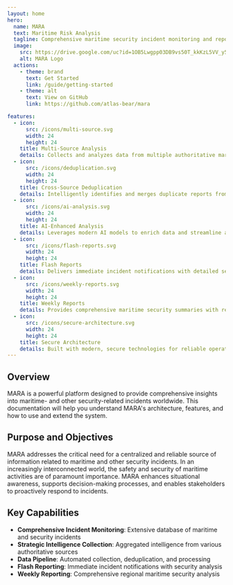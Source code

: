 ```yaml
---
layout: home
hero:
  name: MARA
  text: Maritime Risk Analysis
  tagline: Comprehensive maritime security incident monitoring and reporting
  image:
    src: https://drive.google.com/uc?id=1OB5Lwgpp03DB9vs50T_kkKzL5VV_y5Eo
    alt: MARA Logo
  actions:
    - theme: brand
      text: Get Started
      link: /guide/getting-started
    - theme: alt
      text: View on GitHub
      link: https://github.com/atlas-bear/mara

features:
  - icon: 
      src: /icons/multi-source.svg
      width: 24
      height: 24
    title: Multi-Source Analysis
    details: Collects and analyzes data from multiple authoritative maritime security sources
  - icon: 
      src: /icons/deduplication.svg
      width: 24
      height: 24
    title: Cross-Source Deduplication
    details: Intelligently identifies and merges duplicate reports from different sources
  - icon:
      src: /icons/ai-analysis.svg
      width: 24
      height: 24
    title: AI-Enhanced Analysis
    details: Leverages modern AI models to enrich data and streamline analysis processes
  - icon:
      src: /icons/flash-reports.svg
      width: 24
      height: 24
    title: Flash Reports
    details: Delivers immediate incident notifications with detailed security analysis
  - icon:
      src: /icons/weekly-reports.svg
      width: 24
      height: 24
    title: Weekly Reports
    details: Provides comprehensive maritime security summaries with regional analysis
  - icon:
      src: /icons/secure-architecture.svg
      width: 24
      height: 24
    title: Secure Architecture
    details: Built with modern, secure technologies for reliable operation
---
```


## Overview

MARA is a powerful platform designed to provide comprehensive insights into maritime- and other security-related incidents worldwide. This documentation will help you understand MARA's architecture, features, and how to use and extend the system.

## Purpose and Objectives

MARA addresses the critical need for a centralized and reliable source of information related to maritime and other security incidents. In an increasingly interconnected world, the safety and security of maritime activities are of paramount importance. MARA enhances situational awareness, supports decision-making processes, and enables stakeholders to proactively respond to incidents.

## Key Capabilities

- **Comprehensive Incident Monitoring**: Extensive database of maritime and security incidents
- **Strategic Intelligence Collection**: Aggregated intelligence from various authoritative sources
- **Data Pipeline**: Automated collection, deduplication, and processing
- **Flash Reporting**: Immediate incident notifications with security analysis
- **Weekly Reporting**: Comprehensive regional maritime security analysis
